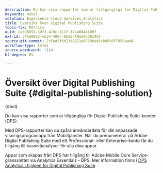 ```yaml
---
description: Du kan visa rapporter som är tillgängliga för Digital Publishing Suite-kunder (DPS).
keywords: mobil
solution: Experience Cloud Services,Analytics
title: Översikt över Digital Publishing Suite
topic-fix: Metrics
uuid: ca335891-5d73-47dc-811f-374a0844109f
exl-id: 5f5e09a3-c634-480c-863d-f9a34cd01464
source-git-commit: 7cfaa5f6d1318151e87698a45eb6006f7850aad4
workflow-type: tm+mt
source-wordcount: '114'
ht-degree: 0%

---
```


# Översikt över Digital Publishing Suite {#digital-publishing-solution}

{#eol}

Du kan visa rapporter som är tillgängliga för Digital Publishing Suite-kunder (DPS).

Med DPS-rapporter kan du spåra användardata för din anpassade visningsprogramapp från Mobiltjänster. När du prenumererar på Adobe Digital Publishing Suite med ett Professional- eller Enterprise-konto får du tillgång till basnivåanalyser för alla dina appar.

Appar som skapas från DPS har tillgång till Adobe Mobile Core Service-gränssnittet via Analytics Essentials - DPS. Mer information finns i [DPS Analytics i hjälpen för Digital Publishing Suite](https://helpx.adobe.com/digital-publishing-suite/help/omniture-analytics.html).
